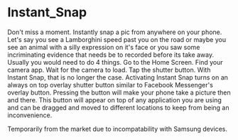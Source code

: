 # Instant_Snap

Don't miss a moment. Instantly snap a pic from anywhere on your phone.
Let's say you see a Lamborghini speed past you on the road or maybe you see an animal with a silly expression on it's face or you saw some incriminating evidence that needs be to recorded before its take away. Usually you would need to do 4 things. Go to the Home Screen. Find your camera app. Wait for the camera to load. Tap the shutter button.
With Instant Snap, that is no longer the case. Activating Instant Snap turns on an always on top overlay shutter button similar to Facebook Messenger's overlay button. Pressing the button will make your phone take a picture then and there. This button will appear on top of any application you are using and can be dragged and moved to different locations to keep from being an inconvenience. 

Temporarily from the market due to incompatability with Samsung devices.
